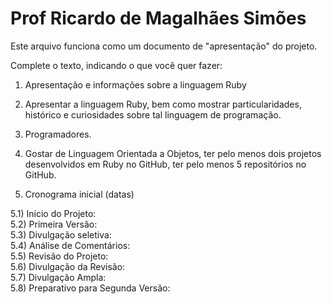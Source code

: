 # Prof Ricardo de Magalhães Simões

Este arquivo funciona como um documento de "apresentação" do projeto.

Complete o texto, indicando o que você quer fazer:

1) Apresentação e informações sobre a linguagem Ruby

2) Apresentar a linguagem Ruby, bem como mostrar particularidades, histórico e curiosidades sobre tal linguagem de programação.

3) Programadores.

4) Gostar de Linguagem Orientada a Objetos, ter pelo menos dois projetos desenvolvidos em Ruby no GitHub, ter pelo menos 5 repositórios no GitHub.

5) Cronograma inicial (datas)

5.1) Início do Projeto:  
5.2) Primeira Versão:  
5.3) Divulgação seletiva:  
5.4) Análise de Comentários:  
5.5) Revisão do Projeto:  
5.6) Divulgação da Revisão:  
5.7) Divulgação Ampla:  
5.8) Preparativo para Segunda Versão:  
